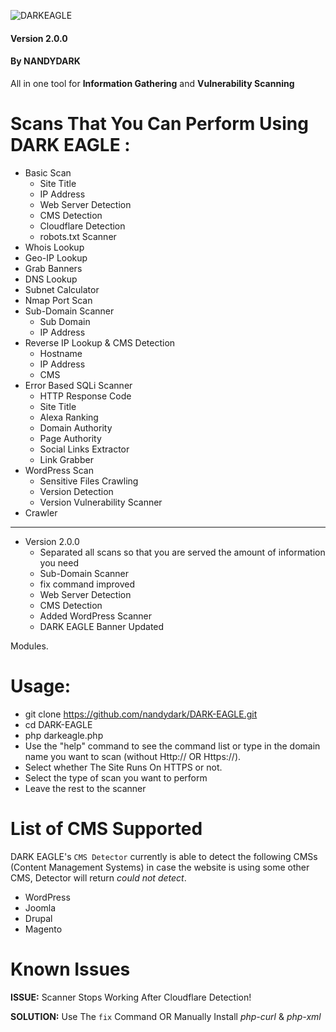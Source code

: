 ![DARKEAGLE](https://user-images.githubusercontent.com/58636468/72290307-e555d280-3672-11ea-9b82-76c9fdb77bf9.png)

#### Version 2.0.0
#### By NANDYDARK
All in one tool for **Information Gathering** and **Vulnerability Scanning**

# Scans That You Can Perform Using DARK EAGLE :
+ Basic Scan
	- Site Title 
	- IP Address
	- Web Server Detection 
	- CMS Detection
	- Cloudflare Detection
	- robots.txt Scanner
+ Whois Lookup 
+ Geo-IP Lookup
+ Grab Banners 
+ DNS Lookup
+ Subnet Calculator
+ Nmap Port Scan
+ Sub-Domain Scanner 
	- Sub Domain
	- IP Address
+ Reverse IP Lookup & CMS Detection 
	- Hostname
	- IP Address
	- CMS
+ Error Based SQLi Scanner
	- HTTP Response Code
	- Site Title
	- Alexa Ranking
	- Domain Authority
	- Page Authority
	- Social Links Extractor
	- Link Grabber
+ WordPress Scan 
	- Sensitive Files Crawling
	- Version Detection
	- Version Vulnerability Scanner
+ Crawler
---
- Version 2.0.0
	- Separated all scans so that you are served the amount of information you need
	- Sub-Domain Scanner
	- fix command improved
	- Web Server Detection
	- CMS Detection
	- Added WordPress Scanner
	- DARK EAGLE Banner Updated

Modules.
# Usage:
- git clone https://github.com/nandydark/DARK-EAGLE.git
- cd DARK-EAGLE
- php darkeagle.php
- Use the "help" command to see the command list or type in the domain name you want to scan (without Http:// OR Https://).
- Select whether The Site Runs On HTTPS or not.
- Select the type of scan you want to perform
- Leave the rest to the scanner

# List of CMS Supported
DARK EAGLE's `CMS Detector` currently is able to detect the following CMSs (Content Management Systems) in case the website is using some other CMS, Detector will return _could not detect_.

- WordPress
- Joomla
- Drupal
- Magento
# Known Issues
**ISSUE:** Scanner Stops Working After Cloudflare Detection!

**SOLUTION:** Use The `fix` Command OR Manually Install *php-curl* & *php-xml*
